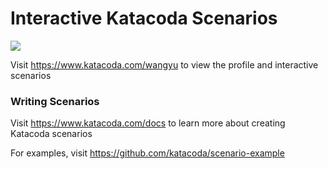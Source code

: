 # Interactive Katacoda Scenarios

[![](http://shields.katacoda.com/katacoda/wangyu/count.svg)](https://www.katacoda.com/wangyu "Get your profile on Katacoda.com")

Visit https://www.katacoda.com/wangyu to view the profile and interactive scenarios

### Writing Scenarios
Visit https://www.katacoda.com/docs to learn more about creating Katacoda scenarios

For examples, visit https://github.com/katacoda/scenario-example
